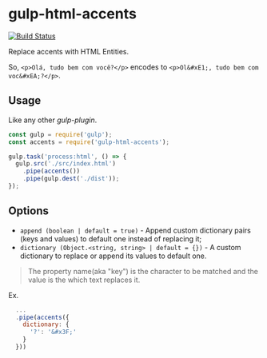 # gulp-html-accents
[![Build Status](https://travis-ci.org/VitorLuizC/gulp-html-accents.svg?branch=master)](https://travis-ci.org/VitorLuizC/gulp-html-accents)

Replace accents with HTML Entities.

So, ```<p>Olá, tudo bem com você?</p>``` encodes to
```<p>Ol&#xE1;, tudo bem com voc&#xEA;?</p>```.

## Usage
Like any other _gulp-plugin_.

```js
const gulp = require('gulp');
const accents = require('gulp-html-accents');

gulp.task('process:html', () => {
  gulp.src('./src/index.html')
    .pipe(accents())
    .pipe(gulp.dest('./dist'));
});
```

## Options
- ```append (boolean | default = true)``` - Append custom dictionary pairs (keys
and values) to default one instead of replacing it;
- ```dictionary (Object.<string, string> | default = {})``` - A custom
dictionary to replace or append its values to default one.

> The property name(aka "key") is the character to be matched and the value is
> the which text replaces it.

Ex.
```js
  ...
  .pipe(accents({
    dictionary: {
      '?': '&#x3F;'
    }
  }))
```
